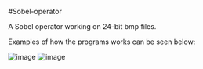 #Sobel-operator

A Sobel operator working on 24-bit bmp files.

Examples of how the programs works can be seen below:





![image](https://user-images.githubusercontent.com/106553136/227746741-1835d125-9160-4c7e-ae1a-1004c71a56c5.png)
![image](https://user-images.githubusercontent.com/106553136/227746756-60b48410-e44e-403f-8a3c-4a02137dbf74.png)

